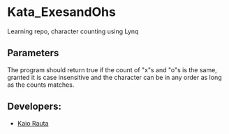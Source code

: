 # Kata_ExesandOhs
 Learning repo, character counting using Lynq
 
 ## Parameters
 
 The program should return true if the count of "x"s and "o"s is the same, granted it is case insensitive and the character can
 be in any order as long as the counts matches.
 
 ## Developers:

- [Kaio Rauta](https://www.linkedin.com/in/kaio-rauta/)
